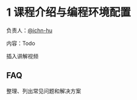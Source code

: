 # 1 课程介绍与编程环境配置

负责人：[@ichn-hu](https://github.com/ichn-hu/)

内容：Todo

插入讲解视频

## FAQ

整理、列出常见问题和解决方案